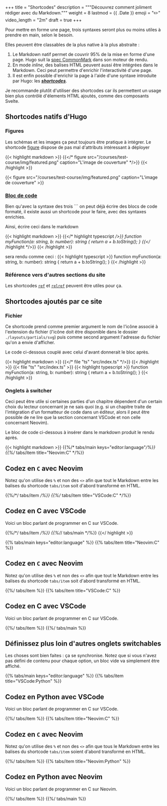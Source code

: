 +++
title = "Shortcodes"
description = """Découvrez comment joliment rédiger avec du Markdown."""
weight = 8
lastmod = {{ .Date }}
emoji = "✏️"
video_length = "2m"
draft = true
+++

Pour mettre en forme une page, trois syntaxes seront plus ou moins utiles à
prendre en main, selon le besoin.

Elles peuvent être classables de la plus native à la plus abstraite :

1. Le Markdown natif permet de couvrir 95% de la mise en forme d'une page. Hugo
   suit la [spec CommonMark](https://spec.commonmark.org/0.31.2/) dans son moteur
   de rendu.
2. En mode *inline*, des balises HTML peuvent aussi être intégrées dans le
   Markdown. Ceci peut permettre d'enrichir l'interactivité d'une page.
3. Il est enfin possible d'enrichir la page à l'aide d'une syntaxe introduite
   par Hugo: les ***[shortcodes](https://gohugo.io/content-management/shortcodes/)***.

Je recommande plutôt d'utiliser des shortcodes car ils permettent un usage bien
plus contrôlé d'élements HTML ajoutés, comme des composants Svelte.

## Shortcodes natifs d'Hugo

### Figures

Les schémas et les images ça peut toujours être pratique à intégrer. Le
shortcode [figure](https://gohugo.io/content-management/shortcodes/#figure)
dispose de pas mal d'attributs intéressant à déployer

{{< highlight markdown >}}
{{</* figure src="/courses/test-course/img/featured.png" 
    caption="L'image de couverture" */>}}
{{< /highlight >}}

{{< figure src="/courses/test-course/img/featured.png"
    caption="L'image de couverture" >}}

### [Bloc de code](https://gohugo.io/content-management/shortcodes/)

Bien qu'avec la syntaxe des trois ``` on peut déjà écrire des blocs de code
formaté, il existe aussi un shortcode pour le faire, avec des syntaxes
enrichies.

Ainsi, écrire ceci dans le markdown

{{< highlight markdown >}}
{{</* highlight typescript */>}}
function myFunction(a: string, b: number): string {
  return a + b.toString();
}
{{</* /highlight */>}}
{{< /highlight >}}

sera rendu comme ceci :
{{< highlight typescript >}}
function myFunction(a: string, b: number): string {
  return a + b.toString();
}
{{< /highlight >}}

### Référence vers d'autres sections du site

Les shortcodes [`ref`](https://gohugo.io/content-management/shortcodes/#ref) et
[`relref`](https://gohugo.io/content-management/shortcodes/#relref) peuvent
être utiles pour ça.

## Shortcodes ajoutés par ce site

### Fichier

Ce shortcode prend comme premier argument le nom de l'icône associé à
l'extension du fichier (l'icône doit être disponible dans le dossier
`./layouts/partials/svg`) puis comme second argument l'adresse du fichier qu'on
a envie d'afficher.

Le code ci-dessous couplé avec celui d'avant donnerait le bloc après.

{{< highlight markdown >}}
{{</* file "ts" "src/index.ts" */>}}
{{< /highlight >}}
{{< file "ts" "src/index.ts" >}}
{{< highlight typescript >}}
function myFunction(a: string, b: number): string {
  return a + b.toString();
}
{{< /highlight >}}

### Onglets à switcher

Ceci peut être utile si certaines parties d'un chapitre dépendent d'un certain
choix du lecteur concernant je ne sais quoi (e.g. si un chapitre traite de
l'intégration d'un formatteur de code dans un éditeur, alors il peut être
possible de ne lire que la section concernant VSCode et non celle concernant
Neovim).

Le bloc de code ci-dessous à insérer dans le markdown produit le rendu après.

{{< highlight markdown >}}
{{%/* tabs/main keys="editor:language"*/%}}
  {{%/* tabs/item title="Neovim:C" */%}}

## Codez en `C` avec Neovim

Notez qu'on utilise des `%` et non des `<>` afin que tout le Markdown
entre les balises du shortcode `tabs/item` soit d'abord
transformé en HTML.

  {{%/*/ tabs/item */%}}
  {{%/* tabs/item title="VSCode:C" */%}}

## Codez en C avec VSCode

Voici un bloc parlant de programmer en C sur VSCode.

  {{%/*/ tabs/item */%}}
{{%/*/ tabs/main */%}}
{{</ highlight >}}

{{% tabs/main keys="editor:language" %}}
  {{% tabs/item title="Neovim:C" %}}

## Codez en `C` avec Neovim

Notez qu'on utilise des `%` et non des `<>` afin que tout le Markdown
entre les balises du shortcode `tabs/item` soit d'abord
transformé en HTML.

  {{%/ tabs/item %}}
  {{% tabs/item title="VSCode:C" %}}

## Codez en C avec VSCode

Voici un bloc parlant de programmer en C sur VSCode.

  {{%/ tabs/item %}}
{{%/ tabs/main %}}

## Définissez plus loin d'autres onglets switchables

Les choses sont bien faites : ça se synchronise. Notez que si vous n'avez pas
défini de contenu pour chaque option, un bloc vide va simplement être affiché.


{{% tabs/main keys="editor:language" %}}
  {{% tabs/item title="VSCode:Python" %}}

## Codez en Python avec VSCode

Voici un bloc parlant de programmer en C sur VSCode.

  {{%/ tabs/item %}}
  {{% tabs/item title="Neovim:C" %}}

## Codez en `C` avec Neovim

Notez qu'on utilise des `%` et non des `<>` afin que tous le Markdown
entre les balises du shortcode `tabs/item` soient d'abord
transformé en HTML.

  {{%/ tabs/item %}}
  {{% tabs/item title="Neovim:Python" %}}

## Codez en Python avec Neovim

Voici un bloc parlant de programmer en C sur Neovim.

  {{%/ tabs/item %}}
{{%/ tabs/main %}}
